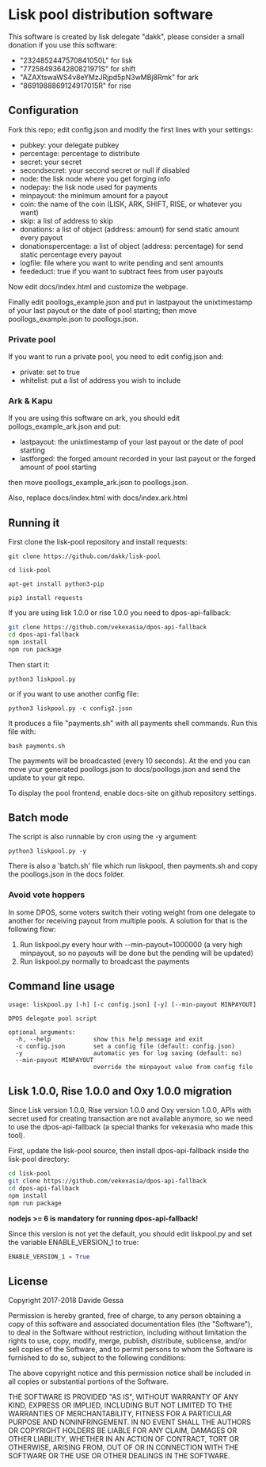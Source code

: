 # Lisk pool distribution software
This software is created by lisk delegate "dakk", please consider a small donation if you
use this software: 
- "2324852447570841050L" for lisk
- "7725849364280821971S" for shift
- "AZAXtswaWS4v8eYMzJRjpd5pN3wMBj8Rmk" for ark
- "8691988869124917015R" for rise


## Configuration
Fork this repo; edit config.json and modify the first lines with your settings:

- pubkey: your delegate pubkey
- percentage: percentage to distribute
- secret: your secret
- secondsecret: your second secret or null if disabled
- node: the lisk node where you get forging info
- nodepay: the lisk node used for payments
- minpayout: the minimum amount for a payout
- coin: the name of the coin (LISK, ARK, SHIFT, RISE, or whatever you want)
- skip: a list of address to skip
- donations: a list of object (address: amount) for send static amount every payout
- donationspercentage: a list of object (address: percentage) for send static percentage every payout
- logfile: file where you want to write pending and sent amounts
- feededuct: true if you want to subtract fees from user payouts

Now edit docs/index.html and customize the webpage.

Finally edit poollogs_example.json and put in lastpayout the unixtimestamp of your last payout or the
date of pool starting; then move poollogs_example.json to poollogs.json.

### Private pool
If you want to run a private pool, you need to edit config.json and:

- private: set to true
- whitelist: put a list of address you wish to include

### Ark & Kapu
If you are using this software on ark, you should edit pollogs_example_ark.json and put:

- lastpayout: the unixtimestamp of your last payout or the date of pool starting 
- lastforged: the forged amount recorded in your last payout or the forged amount of pool starting

then move poollogs_example_ark.json to poollogs.json.

Also, replace docs/index.html with docs/index.ark.html

## Running it

First clone the lisk-pool repository and install requests:

```git clone https://github.com/dakk/lisk-pool```

```cd lisk-pool```

```apt-get install python3-pip```

```pip3 install requests```

If you are using lisk 1.0.0 or rise 1.0.0 you need to dpos-api-fallback:

```bash
git clone https://github.com/vekexasia/dpos-api-fallback
cd dpos-api-fallback
npm install
npm run package
```

Then start it:

```python3 liskpool.py```

or if you want to use another config file:

```python3 liskpool.py -c config2.json```

It produces a file "payments.sh" with all payments shell commands. Run this file with:

```bash payments.sh```

The payments will be broadcasted (every 10 seconds). At the end you can move your generated
poollogs.json to docs/poollogs.json and send the update to your git repo.

To display the pool frontend, enable docs-site on github repository settings.


## Batch mode

The script is also runnable by cron using the -y argument:

`python3 liskpool.py -y`

There is also a 'batch.sh' file which run liskpool, then payments.sh and copy the poollogs.json
in the docs folder.


### Avoid vote hoppers

In some DPOS, some voters switch their voting weight from one delegate to another for
receiving payout from multiple pools. A solution for that is the following flow:

1. Run liskpool.py every hour with --min-payout=1000000 (a very high minpayout, so no payouts will be done but the pending will be updated)
2. Run liskpool.py normally to broadcast the payments


## Command line usage

```
usage: liskpool.py [-h] [-c config.json] [-y] [--min-payout MINPAYOUT]

DPOS delegate pool script

optional arguments:
  -h, --help            show this help message and exit
  -c config.json        set a config file (default: config.json)
  -y                    automatic yes for log saving (default: no)
  --min-payout MINPAYOUT
                        override the minpayout value from config file
```

## Lisk 1.0.0, Rise 1.0.0 and Oxy 1.0.0 migration

Since Lisk version 1.0.0, Rise version 1.0.0 and Oxy version 1.0.0, APIs with secret used for creating 
transaction are not available anymore, so we need to use the dpos-api-fallback
(a special thanks for vekexasia who made this tool). 

First, update the lisk-pool source, then install dpos-api-fallback inside the lisk-pool
directory:

```bash
cd lisk-pool
git clone https://github.com/vekexasia/dpos-api-fallback
cd dpos-api-fallback
npm install
npm run package
```

**nodejs >= 6 is mandatory for running dpos-api-fallback!**

Since this version is not yet the default, you should edit liskpool.py and set
the variable ENABLE_VERSION_1 to true:

```python
ENABLE_VERSION_1 = True
```

## License
Copyright 2017-2018 Davide Gessa

Permission is hereby granted, free of charge, to any person obtaining a copy of this software and associated documentation files (the "Software"), to deal in the Software without restriction, including without limitation the rights to use, copy, modify, merge, publish, distribute, sublicense, and/or sell copies of the Software, and to permit persons to whom the Software is furnished to do so, subject to the following conditions:

The above copyright notice and this permission notice shall be included in all copies or substantial portions of the Software.

THE SOFTWARE IS PROVIDED "AS IS", WITHOUT WARRANTY OF ANY KIND, EXPRESS OR IMPLIED, INCLUDING BUT NOT LIMITED TO THE WARRANTIES OF MERCHANTABILITY, FITNESS FOR A PARTICULAR PURPOSE AND NONINFRINGEMENT. IN NO EVENT SHALL THE AUTHORS OR COPYRIGHT HOLDERS BE LIABLE FOR ANY CLAIM, DAMAGES OR OTHER LIABILITY, WHETHER IN AN ACTION OF CONTRACT, TORT OR OTHERWISE, ARISING FROM, OUT OF OR IN CONNECTION WITH THE SOFTWARE OR THE USE OR OTHER DEALINGS IN THE SOFTWARE.

